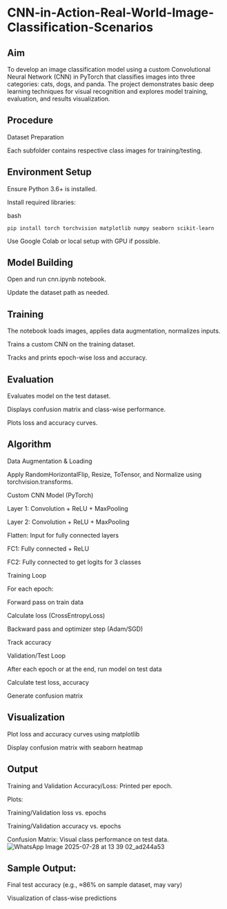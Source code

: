 # CNN-in-Action-Real-World-Image-Classification-Scenarios

## Aim

To develop an image classification model using a custom Convolutional Neural Network (CNN) in PyTorch that classifies images into three categories: cats, dogs, and panda. The project demonstrates basic deep learning techniques for visual recognition and explores model training, evaluation, and results visualization.
## Procedure

Dataset Preparation

Each subfolder contains respective class images for training/testing.
## Environment Setup

Ensure Python 3.6+ is installed.

Install required libraries:

bash

```
pip install torch torchvision matplotlib numpy seaborn scikit-learn
```

Use Google Colab or local setup with GPU if possible.
## Model Building

Open and run cnn.ipynb notebook.

Update the dataset path as needed.
## Training

The notebook loads images, applies data augmentation, normalizes inputs.

Trains a custom CNN on the training dataset.

Tracks and prints epoch-wise loss and accuracy.
## Evaluation

Evaluates model on the test dataset.

Displays confusion matrix and class-wise performance.

Plots loss and accuracy curves.
## Algorithm

Data Augmentation & Loading

Apply RandomHorizontalFlip, Resize, ToTensor, and Normalize using torchvision.transforms.

Custom CNN Model (PyTorch)

Layer 1: Convolution + ReLU + MaxPooling

Layer 2: Convolution + ReLU + MaxPooling

Flatten: Input for fully connected layers

FC1: Fully connected + ReLU

FC2: Fully connected to get logits for 3 classes

Training Loop

For each epoch:

Forward pass on train data

Calculate loss (CrossEntropyLoss)

Backward pass and optimizer step (Adam/SGD)

Track accuracy

Validation/Test Loop

After each epoch or at the end, run model on test data

Calculate test loss, accuracy

Generate confusion matrix
## Visualization

Plot loss and accuracy curves using matplotlib

Display confusion matrix with seaborn heatmap
## Output

Training and Validation Accuracy/Loss: Printed per epoch.

Plots:

Training/Validation loss vs. epochs

Training/Validation accuracy vs. epochs

Confusion Matrix: Visual class performance on test data.
![WhatsApp Image 2025-07-28 at 13 39 02_ad244a53](https://github.com/user-attachments/assets/ccf3f593-59e3-40a3-8f80-abfb4cc702b6)

## Sample Output:

Final test accuracy (e.g., ≈86% on sample dataset, may vary)

Visualization of class-wise predictions
